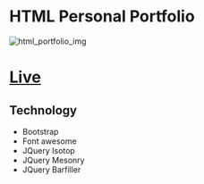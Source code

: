 # HTML Personal Portfolio

![html_portfolio_img](https://i.ibb.co/JpR3JMf/Html.png)

# [Live](https://amirmostofaa.github.io/portofolio/)

## Technology

- Bootstrap
- Font awesome
- JQuery Isotop
- JQuery Mesonry
- JQuery Barfiller
